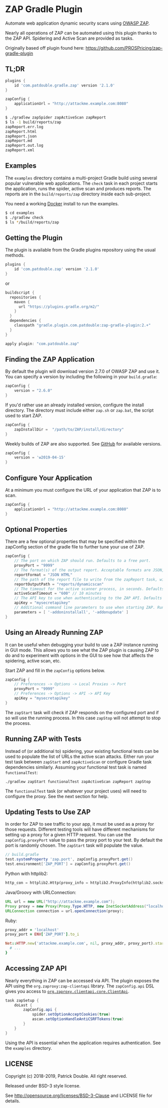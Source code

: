 # ZAP Gradle Plugin

Automate web application dynamic security scans using [OWASP ZAP](https://www.owasp.org/index.php/OWASP_Zed_Attack_Proxy_Project).

Nearly all operations of ZAP can be automated using this plugin thanks to the ZAP API. Spidering and Active Scan are provided as tasks.
 
Originally based off plugin found here: https://github.com/PROSPricing/zap-gradle-plugin

## TL;DR

```groovy
plugins { 
    id 'com.patdouble.gradle.zap' version '2.1.0'
}

zapConfig {
    applicationUrl = "http://attackme.example.com:8080"
}
```

```bash
$ ./gradlew zapSpider zapActiveScan zapReport
$ ls -1 build/reports/zap
zapReport.err.log
zapReport.html
zapReport.json
zapReport.md
zapReport.out.log
zapReport.xml
```

## Examples

The `examples` directory contains a multi-project Gradle build using several popular vulnerable web applications. The `check` task in each project starts the application, runs the spider, active scan and produces reports. The reports are in the `build/reports/zap` directory inside each sub-project.

You need a working [Docker](https://docker.com) install to run the examples.

```bash
$ cd examples
$ ./gradlew check
$ ls */build/reports/zap
```

## Getting the Plugin

The plugin is available from the Gradle plugins repository using the usual methods.

```groovy
plugins {
    id 'com.patdouble.zap' version '2.1.0'
}
```

or

```groovy
buildscript {
  repositories {
    maven {
      url "https://plugins.gradle.org/m2/"
    }
  }
  dependencies {
    classpath "gradle.plugin.com.patdouble:zap-gradle-plugin:2.+"
  }
}

apply plugin: "com.patdouble.zap"
```

## Finding the ZAP Application

By default the plugin will download version 2.7.0 of OWASP ZAP and use it. You can specify a version by including the following in your `build.gradle`:

```groovy
zapConfig {
    version = "2.6.0"
}
```

If you'd rather use an already installed version, configure the install directory. The directory must include either
`zap.sh` or `zap.bat`, the script used to start ZAP.

```groovy
zapConfig {
    zapInstallDir =  "/path/to/ZAP/install/directory"
}
```

Weekly builds of ZAP are also supported. See [GitHub](https://github.com/zaproxy/zaproxy/releases) for available versions.

```groovy
zapConfig {
    version = 'w2019-04-15'
}
```


## Configure Your Application

At a minimum you must configure the URL of your application that ZAP is to scan.

```groovy
zapConfig {
    applicationUrl = "http://attackme.example.com:8080"
}
```

## Optional Properties
There are a few optional properties that may be specified within the zapConfig section of the gradle file to further tune your use of ZAP.

```groovy
zapConfig {
    // The port on which ZAP should run. Defaults to a free port.
    proxyPort = "9999"
    // The format(s) of the output report. Acceptable formats are JSON, HTML, MD and XML. Defaults to all.
    reportFormat = "JSON HTML"
    // The path of the report file to write from the zapReport task, without an extension. This path must be writable, subdirs will be created.
    reportOutputPath = "reports/dynamicscan"
    // The timeout for the active scanner process, in seconds. Defaults to 300 seconds.
    activeScanTimeout = "600" // 10 minutes
    // The API key to use when authenticating to the ZAP API. Defaults to a random value.
    apiKey = "mysecretapikey"
    // Additional command line parameters to use when starting ZAP. Run `zap.sh -help` to find available parameters.
    parameters = [ '-addoninstallall', '-addonupdate' ]
}
```

## Using an Already Running ZAP
It can be useful when debugging your build to use a ZAP instance running in GUI mode. This allows you to see what the ZAP plugin is causing ZAP to do and to experiment with options in the GUI to see how that affects the spidering, active scan, etc.

Start ZAP and fill in the `zapConfig` options below.
 
```groovy
zapConfig {
    // Preferences -> Options -> Local Proxies -> Port
    proxyPort = "9999"
    // Preferences -> Options -> API -> API Key
    apiKey = "mysecretapikey"
}
```

The `zapStart` task will check if ZAP responds on the configured port and if so will use the running process. In this case `zapStop` will not attempt to stop the process.

## Running ZAP with Tests
Instead of (or additional to) spidering, your existing functional tests can be used to populate the list of URLs the active scan attacks. Either run your test task between `zapStart` and `zapActiveScan` or configure Gradle task dependencies similarly. Assuming your functional test task is named `functionalTest`:

`./gradlew zapStart functionalTest zapActiveScan zapReport zapStop`

The `functionalTest` task (or whatever your project uses) will need to configure the proxy. See the next section for help. 

## Updating Tests to Use ZAP

In order for ZAP to see traffic to your app, it must be used as a proxy for those requests. Different testing tools will have different mechanisms for setting up a proxy for a given HTTP request. You can use the `zapConfig.proxyPort` value to pass the proxy port to your test. By default the port is randomly chosen. The `zapStart` task will populate the value.

```groovy
// build.gradle
test.systemProperty 'zap.port', zapConfig.proxyPort.get()
test.environment['ZAP_PORT'] = zapConfig.proxyPort.get()
```

Python with httplib2:
```python
http_con = httplib2.Http(proxy_info = httplib2.ProxyInfo(httplib2.socks.PROXY_TYPE_HTTP, 'localhost', os.environ['ZAP_PORT']))
```

Java/Groovy with URLConnection:
```java
URL url = new URL("http://attackme.example.com");
Proxy proxy = new Proxy(Proxy.Type.HTTP, new InetSocketAddress("localhost", Integer.parseInt(System.getProperty("zap.port")));
URLConnection connection = url.openConnection(proxy);
```

Ruby:
```ruby
proxy_addr = 'localhost'
proxy_port = ENV['ZAP_PORT'].to_i

Net::HTTP.new('attackme.example.com', nil, proxy_addr, proxy_port).start { |http|
  # ...
}
```

## Accessing ZAP API

Nearly everything in ZAP can be accessed via API. The plugin exposes the API using the `org.zaproxy:zap-clientapi` library. The `zapConfig.api` DSL gives you access to [`org.zaproxy.clientapi.core.ClientApi`](https://javadoc.io/doc/org.zaproxy/zap-clientapi/1.6.0).

```groovy
task zapSetup {
    doLast {
        zapConfig.api {
            spider.setOptionAcceptCookies(true)
            ascan.setOptionHandleAntiCSRFTokens(true)
        }
    }
}
```

Using the API is essential when the application requires authentication. See the `examples` directory.
 
## LICENSE
Copyright (c) 2018-2019, Patrick Double. All right reserved.

Released under BSD-3 style license.

See http://opensource.org/licenses/BSD-3-Clause and LICENSE file for details.
